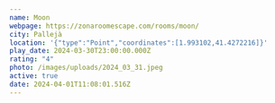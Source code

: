 ```yaml
---
name: Moon
webpage: https://zonaroomescape.com/rooms/moon/
city: Pallejà
location: '{"type":"Point","coordinates":[1.993102,41.4272216]}'
play_date: 2024-03-30T23:00:00.000Z
rating: "4"
photo: /images/uploads/2024_03_31.jpeg
active: true
date: 2024-04-01T11:08:01.516Z
---
```

